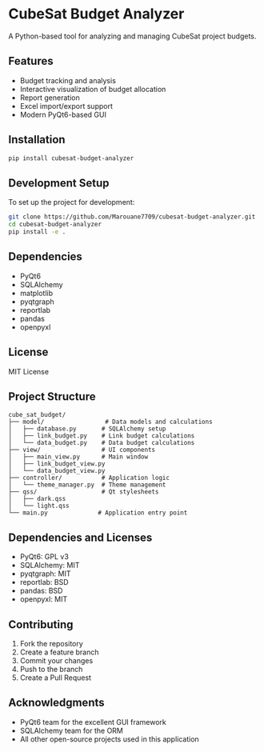 # CubeSat Budget Analyzer

A Python-based tool for analyzing and managing CubeSat project budgets.

## Features

- Budget tracking and analysis
- Interactive visualization of budget allocation
- Report generation
- Excel import/export support
- Modern PyQt6-based GUI

## Installation

```bash
pip install cubesat-budget-analyzer
```

## Development Setup

To set up the project for development:

```bash
git clone https://github.com/Marouane7709/cubesat-budget-analyzer.git
cd cubesat-budget-analyzer
pip install -e .
```

## Dependencies

- PyQt6
- SQLAlchemy
- matplotlib
- pyqtgraph
- reportlab
- pandas
- openpyxl

## License

MIT License

## Project Structure

```
cube_sat_budget/
├── model/                 # Data models and calculations
│   ├── database.py       # SQLAlchemy setup
│   ├── link_budget.py    # Link budget calculations
│   └── data_budget.py    # Data budget calculations
├── view/                 # UI components
│   ├── main_view.py      # Main window
│   ├── link_budget_view.py
│   └── data_budget_view.py
├── controller/           # Application logic
│   └── theme_manager.py  # Theme management
├── qss/                  # Qt stylesheets
│   ├── dark.qss
│   └── light.qss
└── main.py              # Application entry point
```

## Dependencies and Licenses

- PyQt6: GPL v3
- SQLAlchemy: MIT
- pyqtgraph: MIT
- reportlab: BSD
- pandas: BSD
- openpyxl: MIT

## Contributing

1. Fork the repository
2. Create a feature branch
3. Commit your changes
4. Push to the branch
5. Create a Pull Request

## Acknowledgments

- PyQt6 team for the excellent GUI framework
- SQLAlchemy team for the ORM
- All other open-source projects used in this application 